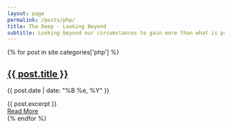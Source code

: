 ```yaml
---
layout: page
permalink: /posts/php/
title: The Deep - Looking Beyond
subtitle: Looking beyond our circumstances to gain more than what is presented to us. This page features valuable lessons and knowledge picked up from random events in life. A bad thing may not be a bad thing after all. Reflect from the deep and become a wiser you.
---
```


<div class="posts">
  {% for post in site.categories['php'] %}
    <article class="post">
      <h1>
          <a href="{{ site.baseurl }}{{ post.url }}">{{ post.title }}</a>
      </h1>
      <div>
        <p class="post_date">{{ post.date | date: "%B %e, %Y" }}</p>
      </div>
      <div class="entry">
        {{ post.excerpt }}
      </div>
      <a href="{{ site.baseurl }}{{ post.url }}" class="read-more">
          Read More
      </a>
    </article>
  {% endfor %}
</div>
